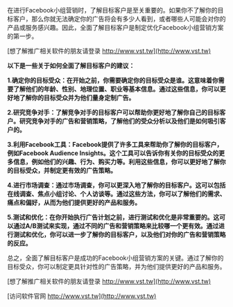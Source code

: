 在进行Facebook小组营销时，了解目标客户是至关重要的。如果你不了解你的目标客户，那么你就无法确定你的广告将会有多少人看到，或者哪些人可能会对你的产品或服务感兴趣。因此，全面了解目标客户是制定优化Facebook小组营销方案的第一步。

[想了解推广相关软件的朋友请登录 http://www.vst.tw](http://www.vst.tw)

**以下是一些关于如何全面了解目标客户的建议：**

**1.确定你的目标受众：在开始之前，你需要确定你的目标受众是谁。这意味着你需要了解他们的年龄、性别、地理位置、职业等基本信息。通过这些信息，你可以更好地了解你的目标受众并为他们量身定制广告。**

**2.研究竞争对手：了解竞争对手的目标客户可以帮助你更好地了解你自己的目标客户。研究竞争对手的广告和营销策略，了解他们的受众分析以及他们是如何吸引客户的。**

**3.利用Facebook工具：Facebook提供了许多工具来帮助你了解你的目标客户，例如Facebook Audience Insights。这个工具可以告诉你有关你的目标受众的更多信息，例如他们的兴趣、行为、购买力等。利用这些信息，你可以更好地了解你的目标受众，并制定更有效的广告策略。**

**4.进行市场调查：通过市场调查，你可以更深入地了解你的目标客户。这可以包括在线调查、焦点小组讨论、个人访谈等。通过这些方法，你可以了解他们的需求、痛点和偏好，从而为他们提供更好的产品和服务。**

**5.测试和优化：在你开始执行广告计划之前，进行测试和优化是非常重要的。这可以通过A/B测试来实现，通过不同的广告和营销策略来比较哪一个更有效。通过进行测试和优化，你可以进一步了解你的目标客户，以及他们对你的广告和营销策略的反应。**

总之，全面了解目标客户是成功的Facebook小组营销方案的关键。通过了解你的目标受众，你可以制定更具针对性的广告策略，并为他们提供更好的产品和服务。

[想了解推广相关软件的朋友请登录 http://www.vst.tw](http://www.vst.tw)


[访问软件官网 http://www.vst.tw](http://www.vst.tw)
